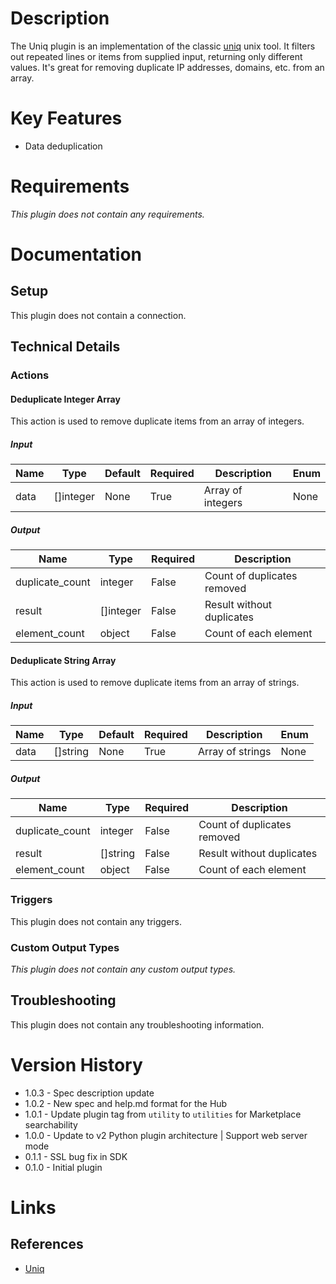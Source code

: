 # Description

The Uniq plugin is an implementation of the classic [uniq](https://linux.die.net/man/1/uniq) unix tool.
It filters out repeated lines or items from supplied input, returning only different values. It's great for
removing duplicate IP addresses, domains, etc. from an array.

# Key Features

* Data deduplication

# Requirements

_This plugin does not contain any requirements._

# Documentation

## Setup

This plugin does not contain a connection.

## Technical Details

### Actions

#### Deduplicate Integer Array

This action is used to remove duplicate items from an array of integers.

##### Input

|Name|Type|Default|Required|Description|Enum|
|----|----|-------|--------|-----------|----|
|data|[]integer|None|True|Array of integers|None|

##### Output

|Name|Type|Required|Description|
|----|----|--------|-----------|
|duplicate_count|integer|False|Count of duplicates removed|
|result|[]integer|False|Result without duplicates|
|element_count|object|False|Count of each element|

#### Deduplicate String Array

This action is used to remove duplicate items from an array of strings.

##### Input

|Name|Type|Default|Required|Description|Enum|
|----|----|-------|--------|-----------|----|
|data|[]string|None|True|Array of strings|None|

##### Output

|Name|Type|Required|Description|
|----|----|--------|-----------|
|duplicate_count|integer|False|Count of duplicates removed|
|result|[]string|False|Result without duplicates|
|element_count|object|False|Count of each element|

### Triggers

This plugin does not contain any triggers.

### Custom Output Types

_This plugin does not contain any custom output types._

## Troubleshooting

This plugin does not contain any troubleshooting information.

# Version History

* 1.0.3 - Spec description update
* 1.0.2 - New spec and help.md format for the Hub
* 1.0.1 - Update plugin tag from `utility` to `utilities` for Marketplace searchability
* 1.0.0 - Update to v2 Python plugin architecture | Support web server mode
* 0.1.1 - SSL bug fix in SDK
* 0.1.0 - Initial plugin

# Links

## References

* [Uniq](https://example.co://linux.die.net/man/1/uniq)

